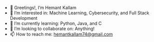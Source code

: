 - 👋 Greetings!, I’m Hemant Kallam
- 👀 I’m interested in: Machine Learning, Cybersecurity, and Full Stack Development
- 🌱 I’m currently learning: Python, Java, and C
- 💞️ I’m looking to collaborate on: Anything!
- 📫 How to reach me: hemantkallam74@gmail.com

<!---
Creatorthe4th/Creatorthe4th is a ✨ special ✨ repository because its `README.md` (this file) appears on your GitHub profile.
You can click the Preview link to take a look at your changes.
--->
